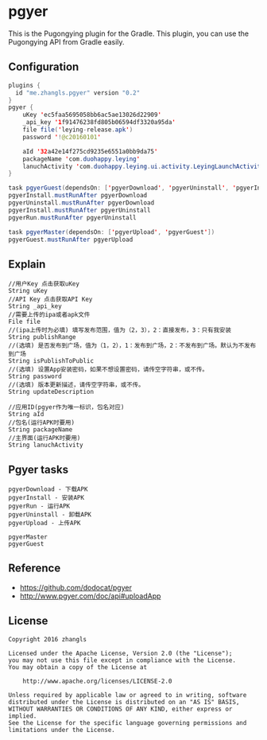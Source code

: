 # pgyer

This is the Pugongying plugin for the Gradle. This plugin, you can use the Pugongying API from Gradle easily.


## Configuration
``` java
plugins {
  id "me.zhangls.pgyer" version "0.2"
}
pgyer {
    uKey 'ec5faa5695058bb6ac5ae13026d22909'
    _api_key '1f91476238fd805b06594df3320a95da'
    file file('leying-release.apk')
    password '!@c20160101'

    aId '32a42e14f275cd9235e6551a0bb9da75'
    packageName 'com.duohappy.leying'
    lanuchActivity 'com.duohappy.leying.ui.activity.LeyingLaunchActivity'
}

task pgyerGuest(dependsOn: ['pgyerDownload', 'pgyerUninstall', 'pgyerInstall', 'pgyerRun'])
pgyerInstall.mustRunAfter pgyerDownload
pgyerUninstall.mustRunAfter pgyerDownload
pgyerInstall.mustRunAfter pgyerUninstall
pgyerRun.mustRunAfter pgyerUninstall

task pgyerMaster(dependsOn: ['pgyerUpload', 'pgyerGuest'])
pgyerGuest.mustRunAfter pgyerUpload
```

## Explain
```
//用户Key 点击获取uKey
String uKey
//API Key 点击获取API Key
String _api_key
//需要上传的ipa或者apk文件
File file
//(ipa上传时为必填) 填写发布范围，值为（2，3），2：直接发布，3：只有我安装
String publishRange
//(选填) 是否发布到广场，值为（1，2），1：发布到广场，2：不发布到广场。默认为不发布到广场
String isPublishToPublic
//(选填) 设置App安装密码，如果不想设置密码，请传空字符串，或不传。
String password
//(选填) 版本更新描述，请传空字符串，或不传。
String updateDescription

//应用ID(pgyer作为唯一标识，包名对应)
String aId
//包名(运行APK时要用)
String packageName
//主界面(运行APK时要用)
String lanuchActivity
```

## Pgyer tasks
```
pgyerDownload - 下载APK
pgyerInstall - 安装APK
pgyerRun - 运行APK
pgyerUninstall - 卸载APK
pgyerUpload - 上传APK

pgyerMaster
pgyerGuest
```

## Reference
- https://github.com/dodocat/pgyer
- http://www.pgyer.com/doc/api#uploadApp

## License

    Copyright 2016 zhangls
    
    Licensed under the Apache License, Version 2.0 (the "License");
    you may not use this file except in compliance with the License.
    You may obtain a copy of the License at
    
        http://www.apache.org/licenses/LICENSE-2.0
    
    Unless required by applicable law or agreed to in writing, software
    distributed under the License is distributed on an "AS IS" BASIS,
    WITHOUT WARRANTIES OR CONDITIONS OF ANY KIND, either express or implied.
    See the License for the specific language governing permissions and
    limitations under the License.

